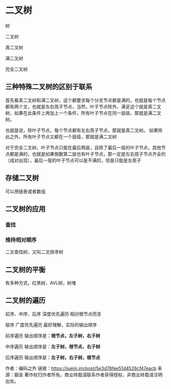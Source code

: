 # 二叉树

树

二叉树

真二叉树

满二叉树

完全二叉树

## 三种特殊二叉树的区别于联系

首先看真二叉树和满二叉树，这个都要求每个分支节点都是满的，也就是每个节点都有两个叉，也就是左右孩子节点，当然，叶子节点除外，满足这个就是真二叉树，如果在此条件上再加上一个条件，所有叶子节点在同一层级，那就是满二叉树。

也就是说，除叶子节点，每个节点都有左右孩子节点，那就是真二叉树。
如果除此之外，所有叶子节点又都在一个层级，那就是满二叉树

对于完全二叉树，叶子节点只能在最后两层，且除了最后一层的叶子节点，其他节点都是满的，也就是如果倒数第二层也有叶子节点，那一定是左右孩子节点齐全的（成对出现），最后一层的叶子节点可以是不满的，但是只能是左孩子



## 存储二叉树

可以用链表或者数组



## 二叉树的应用

### 查找



### 维持相对顺序

二叉查找树，又叫二叉排序树



## 二叉树的平衡

有多种方式，红黑树，AVL树，树堆



## 二叉树的遍历

前序、中序、后序 深度优先遍历  相对根节点而言

层序  广度优先遍历  最好理解，实际的输出顺序

前序遍历 输出顺序是：**根节点，左子树，右子树**

中序遍历 输出顺序是：**左子树，根节点，右子树**

后序遍历 输出顺序是：**左子树，右子树，根节点**





作者：编码之外
链接：https://juejin.im/post/5e3d78fee51d4526cf47eacb
来源：掘金
著作权归作者所有。商业转载请联系作者获得授权，非商业转载请注明出处。